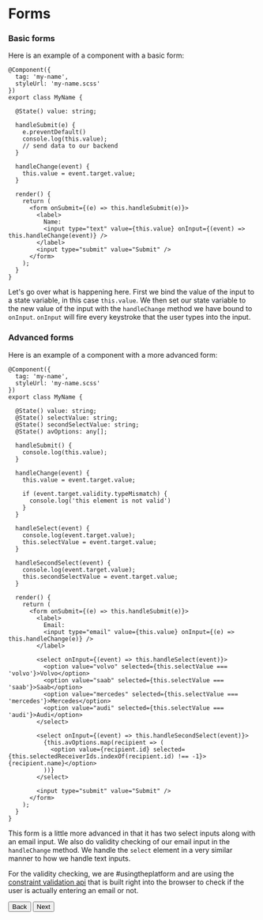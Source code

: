 # Forms

### Basic forms

Here is an example of a component with a basic form:

```tsx
@Component({
  tag: 'my-name',
  styleUrl: 'my-name.scss'
})
export class MyName {

  @State() value: string;

  handleSubmit(e) {
    e.preventDefault()
    console.log(this.value);
    // send data to our backend
  }

  handleChange(event) {
    this.value = event.target.value;
  }

  render() {
    return (
      <form onSubmit={(e) => this.handleSubmit(e)}>
        <label>
          Name:
          <input type="text" value={this.value} onInput={(event) => this.handleChange(event)} />
        </label>
        <input type="submit" value="Submit" />
      </form>
    );
  }
}
```

Let's go over what is happening here. First we bind the value of the input to a state variable, in this case `this.value`. We then set our state variable to the new value of the input with the `handleChange` method we have bound to `onInput`. `onInput` will fire every keystroke that the user types into the input.


### Advanced forms

Here is an example of a component with a more advanced form:

```tsx
@Component({
  tag: 'my-name',
  styleUrl: 'my-name.scss'
})
export class MyName {

  @State() value: string;
  @State() selectValue: string;
  @State() secondSelectValue: string;
  @State() avOptions: any[];

  handleSubmit() {
    console.log(this.value);
  }

  handleChange(event) {
    this.value = event.target.value;

    if (event.target.validity.typeMismatch) {
      console.log('this element is not valid')
    }
  }

  handleSelect(event) {
    console.log(event.target.value);
    this.selectValue = event.target.value;
  }

  handleSecondSelect(event) {
    console.log(event.target.value);
    this.secondSelectValue = event.target.value;
  }

  render() {
    return (
      <form onSubmit={(e) => this.handleSubmit(e)}>
        <label>
          Email:
          <input type="email" value={this.value} onInput={(e) => this.handleChange(e)} />
        </label>

        <select onInput={(event) => this.handleSelect(event)}>
          <option value="volvo" selected={this.selectValue === 'volvo'}>Volvo</option>
          <option value="saab" selected={this.selectValue === 'saab'}>Saab</option>
          <option value="mercedes" selected={this.selectValue === 'mercedes'}>Mercedes</option>
          <option value="audi" selected={this.selectValue === 'audi'}>Audi</option>
        </select>

        <select onInput={(event) => this.handleSecondSelect(event)}>
          {this.avOptions.map(recipient => (
            <option value={recipient.id} selected={this.selectedReceiverIds.indexOf(recipient.id) !== -1}>{recipient.name}</option>
          ))}
        </select>

        <input type="submit" value="Submit" />
      </form>
    );
  }
}
```

This form is a little more advanced in that it has two select inputs along with an email input. We also do validity checking of our email input in the `handleChange` method. We handle the `select` element in a very similar manner to how we handle text inputs.

For the validity checking, we are #usingtheplatform and are using the [constraint validation api](https://developer.mozilla.org/en-US/docs/Web/Guide/HTML/HTML5/Constraint_validation) that is built right into the browser to check if the user is actually entering an email or not.

<stencil-route-link url="/docs/styling" router="#router" custom="true">
  <button class="pull-left btn btn--secondary">
    Back
  </button>
</stencil-route-link>

<stencil-route-link url="/docs/config" custom="true">
  <button class="pull-right btn btn--primary">
    Next
  </button>
</stencil-route-link>
